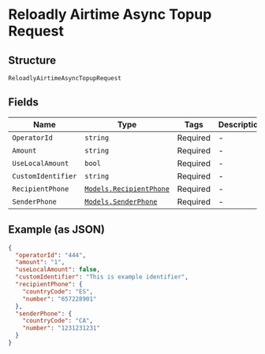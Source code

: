 
# Reloadly Airtime Async Topup Request

## Structure

`ReloadlyAirtimeAsyncTopupRequest`

## Fields

| Name | Type | Tags | Description |
|  --- | --- | --- | --- |
| `OperatorId` | `string` | Required | - |
| `Amount` | `string` | Required | - |
| `UseLocalAmount` | `bool` | Required | - |
| `CustomIdentifier` | `string` | Required | - |
| `RecipientPhone` | [`Models.RecipientPhone`](../../doc/models/recipient-phone.md) | Required | - |
| `SenderPhone` | [`Models.SenderPhone`](../../doc/models/sender-phone.md) | Required | - |

## Example (as JSON)

```json
{
  "operatorId": "444",
  "amount": "1",
  "useLocalAmount": false,
  "customIdentifier": "This is example identifier",
  "recipientPhone": {
    "countryCode": "ES",
    "number": "657228901"
  },
  "senderPhone": {
    "countryCode": "CA",
    "number": "1231231231"
  }
}
```


